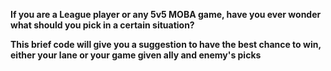 <b> If you are a League player or any 5v5 MOBA game, have you ever wonder what should you pick in a certain situation? <b>

<b> This brief code will give you a suggestion to have the best chance to win, either your lane or your game given ally and enemy's picks <b>
